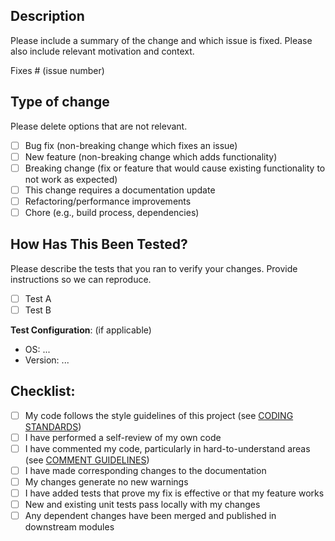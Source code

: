 ## Description

Please include a summary of the change and which issue is fixed. Please also include relevant motivation and context.

Fixes # (issue number)

## Type of change

Please delete options that are not relevant.

- [ ] Bug fix (non-breaking change which fixes an issue)
- [ ] New feature (non-breaking change which adds functionality)
- [ ] Breaking change (fix or feature that would cause existing functionality to not work as expected)
- [ ] This change requires a documentation update
- [ ] Refactoring/performance improvements
- [ ] Chore (e.g., build process, dependencies)

## How Has This Been Tested?

Please describe the tests that you ran to verify your changes. Provide instructions so we can reproduce.

- [ ] Test A
- [ ] Test B

**Test Configuration**: (if applicable)
*   OS: ...
*   Version: ...

## Checklist:

- [ ] My code follows the style guidelines of this project (see [CODING STANDARDS](/.cursor/rules/coding-standards.mdc))
- [ ] I have performed a self-review of my own code
- [ ] I have commented my code, particularly in hard-to-understand areas (see [COMMENT GUIDELINES](/.cursor/rules/comment-guidelines.mdc))
- [ ] I have made corresponding changes to the documentation
- [ ] My changes generate no new warnings
- [ ] I have added tests that prove my fix is effective or that my feature works
- [ ] New and existing unit tests pass locally with my changes
- [ ] Any dependent changes have been merged and published in downstream modules